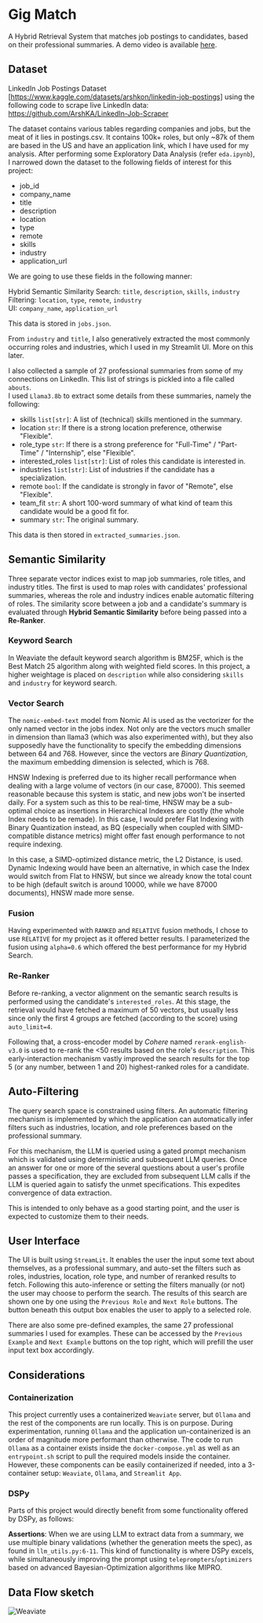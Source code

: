 # Gig Match

A Hybrid Retrieval System that matches job postings to candidates, based on their professional summaries. A demo video is available [here](https://youtu.be/IZwWkgoRHRI).

## Dataset
LinkedIn Job Postings Dataset [https://www.kaggle.com/datasets/arshkon/linkedin-job-postings] using the following code to scrape live LinkedIn data: https://github.com/ArshKA/LinkedIn-Job-Scraper

The dataset contains various tables regarding companies and jobs, but the meat of it lies in postings.csv. It contains 100k+ roles, but only ~87k of them are based in the US and have an application link, which I have used for my analysis.
After performing some Exploratory Data Analysis (refer `eda.ipynb`), I narrowed down the dataset to the following fields of interest for this project:
- job_id
- company_name
- title
- description
- location
- type
- remote
- skills
- industry
- application_url

We are going to use these fields in the following manner:

Hybrid Semantic Similarity Search: `title`, `description`, `skills`, `industry`\
Filtering: `location`, `type`, `remote`, `industry`\
UI: `company_name`, `application_url`

This data is stored in `jobs.json`.

From `industry` and `title`, I also generatively extracted the most commonly occurring roles and industries, which I used in my Streamlit UI. More on this later.

I also collected a sample of 27 professional summaries from some of my connections on LinkedIn. This list of strings is pickled into a file called `abouts`.\
I used `Llama3.8b` to extract some details from these summaries, namely the following:
- skills `list[str]`: A list of (technical) skills mentioned in the summary.
- location `str`: If there is a strong location preference, otherwise "Flexible".
- role_type `str`: If there is a strong preference for "Full-Time" / "Part-Time" / "Internship", else "Flexible".
- interested_roles `list[str]`: List of roles this candidate is interested in.
- industries `list[str]`: List of industries if the candidate has a specialization.
- remote `bool`: If the candidate is strongly in favor of "Remote", else "Flexible".
- team_fit `str`: A short 100-word summary of what kind of team this candidate would be a good fit for.
- summary `str`: The original summary.

This data is then stored in `extracted_summaries.json`.

## Semantic Similarity

Three separate vector indices exist to map job summaries, role titles, and industry titles. The first is used to map roles with candidates' professional summaries, whereas the role and industry indices enable automatic filtering of roles.
The similarity score between a job and a candidate's summary is evaluated through **Hybrid Semantic Similarity** before being passed into a **Re-Ranker**.

### Keyword Search

In Weaviate the default keyword search algorithm is BM25F, which is the Best Match 25 algorithm along with weighted field scores. In this project, a higher weightage is placed on `description` while also considering `skills` and `industry` for keyword search.

### Vector Search

The `nomic-embed-text` model from Nomic AI is used as the vectorizer for the only named vector in the jobs index. Not only are the vectors much smaller in dimension than llama3 (which was also experimented with), but they also supposedly have the functionality to specify the embedding dimensions between 64 and 768. 
However, since the vectors are *Binary Quantization*, the maximum embedding dimension is selected, which is 768.

HNSW Indexing is preferred due to its higher recall performance when dealing with a large volume of vectors (in our case, 87000). This seemed reasonable because this system is static, and new jobs won't be inserted daily. For a system such as this to be real-time, HNSW may be a sub-optimal choice as insertions in 
Hierarchical Indexes are costly (the whole Index needs to be remade). In this case, I would prefer Flat Indexing with Binary Quantization instead, as BQ (especially when coupled with SIMD-compatible distance metrics) might offer fast enough performance to not require indexing.

In this case, a SIMD-optimized distance metric, the L2 Distance, is used. Dynamic Indexing would have been an alternative, in which case the Index would switch from Flat to HNSW, but since we already know the total count to be high (default switch is around 10000, while we have 87000 documents), HNSW made more sense.

### Fusion
Having experimented with `RANKED` and `RELATIVE` fusion methods, I chose to use `RELATIVE` for my project as it offered better results. I parameterized the fusion using `alpha=0.6` which offered the best performance for my Hybrid Search.

### Re-Ranker

Before re-ranking, a vector alignment on the semantic search results is performed using the candidate's `interested_roles`. At this stage, the retrieval would have fetched a maximum of 50 vectors, but usually less since only the first 4 groups are fetched (according to the score) using `auto_limit=4`.

Following that, a cross-encoder model by *Cohere* named `rerank-english-v3.0` is used to re-rank the <50 results based on the role's `description`. This early-interaction mechanism vastly improved the search results for the top 5 (or any number, between 1 and 20) highest-ranked roles for a candidate.

## Auto-Filtering

The query search space is constrained using filters. An automatic filtering mechanism is implemented by which the application can automatically infer filters such as industries, location, and role preferences based on the professional summary. 

For this mechanism, the LLM is queried using a gated prompt mechanism which is validated using deterministic and subsequent LLM queries. Once an answer for one or more of the several questions about a user's profile passes a specification, they are excluded from subsequent LLM calls if the LLM is queried again to satisfy the unmet specifications. This expedites convergence of data extraction.

This is intended to only behave as a good starting point, and the user is expected to customize them to their needs.

## User Interface

The UI is built using `StreamLit`. It enables the user the input some text about themselves, as a professional summary, and auto-set the filters such as roles, industries, location, role type, and number of reranked results to fetch. Following this auto-inference or setting the filters manually (or not) the user may choose to perform the search.
The results of this search are shown one by one using the `Previous Role` and `Next Role` buttons. The button beneath this output box enables the user to apply to a selected role.

There are also some pre-defined examples, the same 27 professional summaries I used for examples. These can be accessed by the `Previous Example` and `Next Example` buttons on the top right, which will prefill the user input text box accordingly.

## Considerations

### Containerization

This project currently uses a containerized `Weaviate` server, but `Ollama` and the rest of the components are run locally. This is on purpose. During experimentation, running `Ollama` and the application un-containerized is an order of magnitude more performant than otherwise. The code to run `Ollama` as a container exists inside the `docker-compose.yml` as well as
an `entrypoint.sh` script to pull the required models inside the container. However, these components can be easily containerized if needed, into a 3-container setup: `Weaviate`, `Ollama`, and `Streamlit App`.

### DSPy

Parts of this project would directly benefit from some functionality offered by DSPy, as follows:

**Assertions**: When we are using LLM to extract data from a summary, we use multiple binary validations (whether the generation meets the spec), as found in `llm_utils.py:6-11`. This kind of functionality is where DSPy excels, while simultaneously improving the prompt using `teleprompters`/`optimizers` based on advanced Bayesian-Optimization algorithms like MIPRO.

## Data Flow sketch

![Weaviate](https://github.com/suprateembanerjee/Job-Search/assets/26841866/360601e8-9e06-40d9-9959-eefc99d1d64f)
